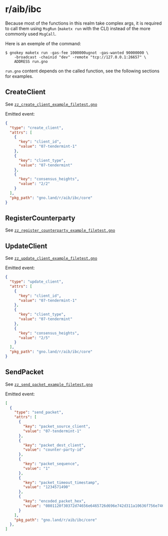 # r/aib/ibc

Because most of the functions in this realm take complex args, it is required
to call them using `MsgRun` (`maketx run` with the CLI) instead of the more
commonly used `MsgCall`.

Here is an exemple of the command:

```
$ gnokey maketx run -gas-fee 1000000ugnot -gas-wanted 90000000 \
    -broadcast -chainid "dev" -remote "tcp://127.0.0.1:26657" \
    ADDRESS run.gno
```

`run.gno` content depends on the called function, see the following sections
for examples.

## CreateClient

See [`zz_create_client_example_filetest.gno`](./zz_create_client_example_filetest.gno)

Emitted event:
```json
{
  "type": "create_client",
  "attrs": [
    {
      "key": "client_id",
      "value": "07-tendermint-1"
    },
    {
      "key": "client_type",
      "value": "07-tendermint"
    },
    {
      "key": "consensus_heights",
      "value": "2/2"
    }
  ],
  "pkg_path": "gno.land/r/aib/ibc/core"
}
```

## RegisterCounterparty

See [`zz_register_counterparty_example_filetest.gno`](./zz_register_counterparty_example_filetest.gno)

## UpdateClient

See [`zz_update_client_example_filetest.gno`](./zz_update_client_example_filetest.gno)

Emitted event:
```json
{
  "type": "update_client",
  "attrs": [
    {
      "key": "client_id",
      "value": "07-tendermint-1"
    },
    {
      "key": "client_type",
      "value": "07-tendermint"
    },
    {
      "key": "consensus_heights",
      "value": "2/5"
    }
  ],
  "pkg_path": "gno.land/r/aib/ibc/core"
}
```

## SendPacket

See [`zz_send_packet_example_filetest.gno`](./zz_send_packet_example_filetest.gno)

Emitted event:
```json
[
  {
    "type": "send_packet",
    "attrs": [
      {
        "key": "packet_source_client",
        "value": "07-tendermint-1"
      },
      {
        "key": "packet_dest_client",
        "value": "counter-party-id"
      },
      {
        "key": "packet_sequence",
        "value": "1"
      },
      {
        "key": "packet_timeout_timestamp",
        "value": "1234571490"
      },
      {
        "key": "encoded_packet_hex",
        "value": "0801120f30372d74656e6465726d696e742d311a10636f756e7465722d70617274792d696420e2a1d8cc042a3f0a12676e6f2e6c616e645f725f69626361707031120f64657374696e6174696f6e506f72741a02763122106170706c69636174696f6e2f6a736f6e2a027b7d2a3f0a12676e6f2e6c616e645f725f69626361707032120f64657374696e6174696f6e506f72741a02763122106170706c69636174696f6e2f6a736f6e2a027b7d"
      }
    ],
    "pkg_path": "gno.land/r/aib/ibc/core"
  },
]
```
